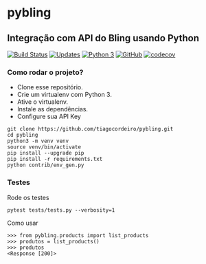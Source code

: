 # pybling
## Integração com API do Bling usando Python
[![Build Status](https://travis-ci.org/tiagocordeiro/pybling.svg?branch=master)](https://travis-ci.org/tiagocordeiro/pybling)
[![Updates](https://pyup.io/repos/github/tiagocordeiro/pybling/shield.svg)](https://pyup.io/repos/github/tiagocordeiro/pybling/)
[![Python 3](https://pyup.io/repos/github/tiagocordeiro/pybling/python-3-shield.svg)](https://pyup.io/repos/github/tiagocordeiro/pybling/)
[![GitHub](https://img.shields.io/github/license/mashape/apistatus.svg)](https://github.com/tiagocordeiro/pybling/blob/master/LICENSE)
[![codecov](https://codecov.io/gh/tiagocordeiro/pybling/branch/master/graph/badge.svg)](https://codecov.io/gh/tiagocordeiro/pybling)

### Como rodar o projeto?

* Clone esse repositório.
* Crie um virtualenv com Python 3.
* Ative o virtualenv.
* Instale as dependências.
* Configure sua API Key


```
git clone https://github.com/tiagocordeiro/pybling.git
cd pybling
python3 -m venv venv
source venv/bin/activate
pip install --upgrade pip
pip install -r requirements.txt
python contrib/env_gen.py
```


### Testes

Rode os testes
```
pytest tests/tests.py --verbosity=1 
```

Como usar
```
>>> from pybling.products import list_products
>>> produtos = list_products()
>>> produtos
<Response [200]>

```
